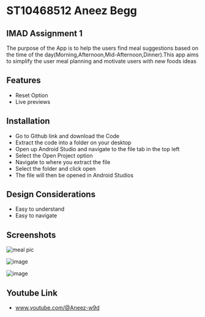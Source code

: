 
# ST10468512 Aneez Begg




## IMAD Assignment 1
The purpose of the App is to help the users find meal suggestions based on the time of the day(Morning,Afternoon,Mid-Afternoon,Dinner).This app aims to simplify the user meal planning and motivate users with new foods ideas
## Features
- Reset Option
- Live previews
## Installation
- Go to Github link and download the Code
- Extract the code into a folder on your desktop
- Open up Android Studio and navigate to the file tab in the top left 
- Select the Open Project option
- Navigate to where you extract the file
- Select the folder and click open
- The file will then be opened in Android Studios
## Design Considerations
- Easy to understand
- Easy to navigate
## Screenshots
![meal pic](https://github.com/user-attachments/assets/60ef325f-b65c-4ccb-a738-0e6ec769a40a)

![image](https://github.com/user-attachments/assets/d47f0d71-0ddb-4a99-964a-f019407c000b)

![image](https://github.com/user-attachments/assets/19617d14-591d-4f11-b166-da87534c3680)

## Youtube Link
- www.youtube.com/@Aneez-w9d
